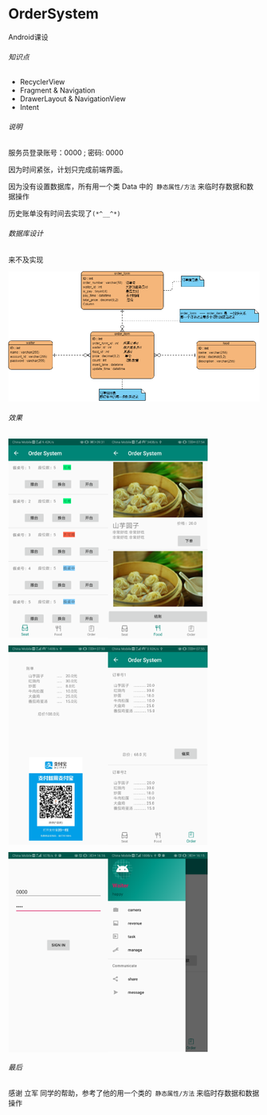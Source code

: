 # OrderSystem

Android课设

###### 知识点
+ RecyclerView
+ Fragment & Navigation
+ DrawerLayout & NavigationView
+ Intent

###### 说明

服务员登录账号：0000 ; 密码: 0000

因为时间紧张，计划只完成前端界面。

因为没有设置数据库，所有用一个类 Data 中的` 静态属性/方法` 来临时存数据和数据操作

历史账单没有时间去实现了`(*^__^*)` 

###### 数据库设计

来不及实现

![](https://raw.githubusercontent.com/zhanyeye/Figure-bed/img/img/20190614142235.png)

###### 效果

<img align="left" width="200" height="auto" src="https://raw.githubusercontent.com/zhanyeye/Figure-bed/img/img/20190621105758.png"/> <img align="center" width="200" height="auto" src="https://raw.githubusercontent.com/zhanyeye/Figure-bed/img/img/20190621105853.png"/> 

<img align="left"  width="200" height="auto" src="https://raw.githubusercontent.com/zhanyeye/Figure-bed/img/img/20190621110037.png"/><img align="center" width="200" height="auto" src="https://raw.githubusercontent.com/zhanyeye/Figure-bed/img/img/20190621105925.png"/>



<img align="left" width="200" height="auto" src="https://raw.githubusercontent.com/zhanyeye/Figure-bed/img/img/20190621110242.png"/><img align="center" width="200" height="auto" src="https://raw.githubusercontent.com/zhanyeye/Figure-bed/img/img/20190621110305.png"/>

###### 最后

感谢 立军 同学的帮助，参考了他的用一个类的` 静态属性/方法` 来临时存数据和数据操作
